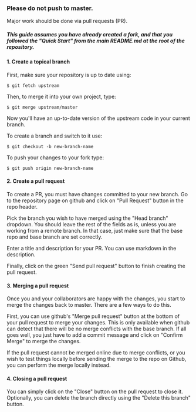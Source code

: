 ### Please do not push to master.  

Major work should be done via pull requests (PR).  

##### This guide assumes you have already created a fork, and that you followed the "Quick Start" from the main README.md at the root of the repository.

#### 1. Create a topical branch

First, make sure your repository is up to date using:
```shell
$ git fetch upstream
```

Then, to merge it into your own project, type:
```shell
$ git merge upstream/master
```
Now you\'ll have an up-to-date version of the upstream code in your current branch.

To create a branch and switch to it use:
```shell
$ git checkout -b new-branch-name
```

To push your changes to your fork type:
```shell
$ git push origin new-branch-name
```

#### 2. Create a pull request

To create a PR, you must have changes committed to your new branch.
Go to the repository page on github and click on "Pull Request" button in the repo header.

Pick the branch you wish to have merged using the "Head branch" dropdown. You should leave the rest of the fields as is, unless you are working from a remote branch. In that case, just make sure that the base repo and base branch are set correctly.

Enter a title and description for your PR.  You can use markdown in the description.

Finally, click on the green "Send pull request" button to finish creating the pull request.

#### 3. Merging a pull request

Once you and your collaborators are happy with the changes, you start to merge the changes back to master.  There are a few ways to do this.

First, you can use github's "Merge pull request" button at the bottom of your pull request to merge your changes. This is only available when github can detect that there will be no merge conflicts with the base branch. If all goes well, you just have to add a commit message and click on "Confirm Merge" to merge the changes.

If the pull request cannot be merged online due to merge conflicts, or you wish to test things locally before sending the merge to the repo on Github, you can perform the merge locally instead.

#### 4. Closing a pull request

You can simply click on the "Close" button on the pull request to close it. Optionally, you can delete the branch directly using the "Delete this branch" button.
